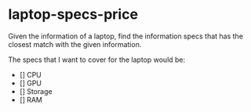# laptop-specs-price
Given the information of a laptop, find the information specs that has the closest match with the given information. 

The specs that I want to cover for the laptop would be:
- [] CPU
- [] GPU
- [] Storage
- [] RAM

